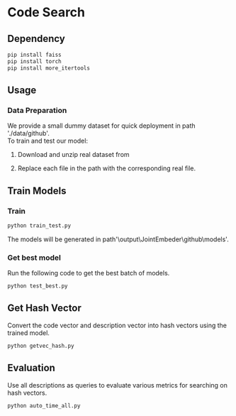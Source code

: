 # Code Search

## Dependency

```sh
pip install faiss
pip install torch
pip install more_itertools
```
## Usage 

   ### Data Preparation 
  We provide a small dummy dataset for quick deployment in path './data/github'.  
  To train and test our model:

  1) Download and unzip real dataset from 
  
  2) Replace each file in the path with the corresponding real file. 

## Train Models


### Train

```sh
python train_test.py
```
The models will be generated in path'\output\JointEmbeder\github\models'.

### Get best model
Run the following code to get the best batch of models.
```sh
python test_best.py
```



## Get Hash Vector
Convert the code vector and description vector into hash vectors using the trained model.

```sh
python getvec_hash.py
```


## Evaluation
Use all descriptions as queries to evaluate various metrics for searching on hash vectors.
```sh
python auto_time_all.py
```
